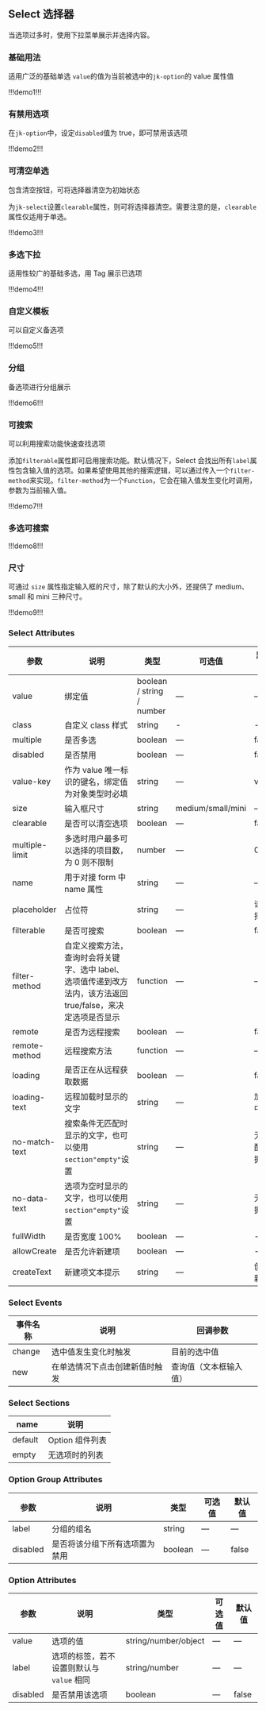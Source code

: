 ## Select 选择器

当选项过多时，使用下拉菜单展示并选择内容。

### 基础用法

适用广泛的基础单选
`value`的值为当前被选中的`jk-option`的 value 属性值

!!!demo1!!!

### 有禁用选项

在`jk-option`中，设定`disabled`值为 true，即可禁用该选项

!!!demo2!!!

### 可清空单选

包含清空按钮，可将选择器清空为初始状态

为`jk-select`设置`clearable`属性，则可将选择器清空。需要注意的是，`clearable`属性仅适用于单选。

!!!demo3!!!

### 多选下拉

适用性较广的基础多选，用 Tag 展示已选项

!!!demo4!!!

### 自定义模板

可以自定义备选项

!!!demo5!!!

### 分组

备选项进行分组展示

!!!demo6!!!

### 可搜索

可以利用搜索功能快速查找选项

添加`filterable`属性即可启用搜索功能。默认情况下，Select 会找出所有`label`属性包含输入值的选项。如果希望使用其他的搜索逻辑，可以通过传入一个`filter-method`来实现。`filter-method`为一个`Function`，它会在输入值发生变化时调用，参数为当前输入值。

!!!demo7!!!

### 多选可搜索

!!!demo8!!!

### 尺寸

可通过 `size` 属性指定输入框的尺寸，除了默认的大小外，还提供了 medium、small 和 mini 三种尺寸。

!!!demo9!!!

### Select Attributes

| 参数           | 说明                                                                                                          | 类型                      | 可选值            | 默认值     |
| -------------- | ------------------------------------------------------------------------------------------------------------- | ------------------------- | ----------------- | ---------- |
| value          | 绑定值                                                                                                        | boolean / string / number | —                 | —          |
| class          | 自定义 class 样式                                                                                             | string                    | -                 | -          |
| multiple       | 是否多选                                                                                                      | boolean                   | —                 | false      |
| disabled       | 是否禁用                                                                                                      | boolean                   | —                 | false      |
| value-key      | 作为 value 唯一标识的键名，绑定值为对象类型时必填                                                             | string                    | —                 | value      |
| size           | 输入框尺寸                                                                                                    | string                    | medium/small/mini | —          |
| clearable      | 是否可以清空选项                                                                                              | boolean                   | —                 | false      |
| multiple-limit | 多选时用户最多可以选择的项目数，为 0 则不限制                                                                 | number                    | —                 | 0          |
| name           | 用于对接 form 中 name 属性                                                                                    | string                    | —                 | —          |
| placeholder    | 占位符                                                                                                        | string                    | —                 | 请选择     |
| filterable     | 是否可搜索                                                                                                    | boolean                   | —                 | false      |
| filter-method  | 自定义搜索方法，查询时会将关键字、选中 label、选项值传递到改方法内，该方法返回 true/false，来决定选项是否显示 | function                  | —                 | —          |
| remote         | 是否为远程搜索                                                                                                | boolean                   | —                 | false      |
| remote-method  | 远程搜索方法                                                                                                  | function                  | —                 | —          |
| loading        | 是否正在从远程获取数据                                                                                        | boolean                   | —                 | false      |
| loading-text   | 远程加载时显示的文字                                                                                          | string                    | —                 | 加载中     |
| no-match-text  | 搜索条件无匹配时显示的文字，也可以使用`section"empty"`设置                                                    | string                    | —                 | 无匹配数据 |
| no-data-text   | 选项为空时显示的文字，也可以使用`section"empty"`设置                                                          | string                    | —                 | 无数据     |
| fullWidth      | 是否宽度 100%                                                                                                 | boolean                   | —                 | -          |
| allowCreate    | 是否允许新建项                                                                                                | boolean                   | —                 | -          |
| createText     | 新建项文本提示                                                                                                | string                    | —                 | 创建新值   |

### Select Events

| 事件名称 | 说明                           | 回调参数               |
| -------- | ------------------------------ | ---------------------- |
| change   | 选中值发生变化时触发           | 目前的选中值           |
| new      | 在单选情况下点击创建新值时触发 | 查询值（文本框输入值） |

### Select Sections

|   name  | 说明            |
| ------- | --------------- |
| default | Option 组件列表 |
| empty   | 无选项时的列表  |

### Option Group Attributes

| 参数     | 说明                           | 类型    | 可选值 | 默认值 |
| -------- | ------------------------------ | ------- | ------ | ------ |
| label    | 分组的组名                     | string  | —      | —      |
| disabled | 是否将该分组下所有选项置为禁用 | boolean | —      | false  |

### Option Attributes

| 参数     | 说明                                      | 类型                 | 可选值 | 默认值 |
| -------- | ----------------------------------------- | -------------------- | ------ | ------ |
| value    | 选项的值                                  | string/number/object | —      | —      |
| label    | 选项的标签，若不设置则默认与 `value` 相同 | string/number        | —      | —      |
| disabled | 是否禁用该选项                            | boolean              | —      | false  |
